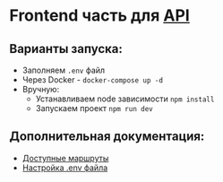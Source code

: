 # Frontend часть для [API](https://github.com/Korpaxdev/o2rus-taks2-backend-/)

## Варианты запуска:

- Заполняем `.env` файл
- Через Docker - `docker-compose up -d`
- Вручную:
    - Устанавливаем node зависимости `npm install`
    - Запускаем проект `npm run dev`

## Дополнительная документация:

- [Доступные маршруты](docs/routes.md)
- [Настройка .env файла]()
